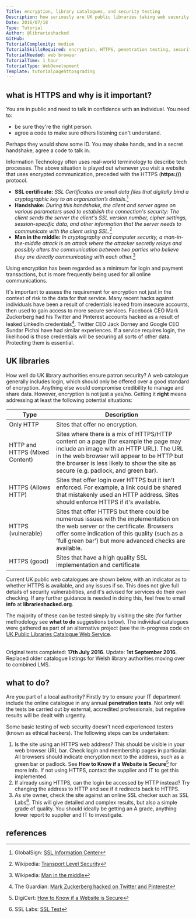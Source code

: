 ```yaml
---
Title: encryption, library catalogues, and security testing
Description: how seriously are UK public libraries taking web security, and how can it be tested?
Date: 2016/07/18
Type: Tutorial
Author: @librarieshacked
GitHub: 
TutorialComplexity: medium
TutorialSkillsRequired: encryption, HTTPS, penetration testing, security
TutorialNeeded: web browser
TutorialTime: 1 hour
TutorialType: WebDevelopment
Template: tutorialpagehttpsgrading
---
```


## what is HTTPS and why is it important?

You are in public and need to talk in confidence with an individual.  You need to:

- be sure they're the right person.
- agree a code to make sure others listening can't understand.

Perhaps they would show some ID.  You may shake hands, and in a secret handshake, agree a code to talk in.

Information Technology often uses real-world terminology to describe tech processes.  The above situation is played out whenever you visit a website that uses encrypted communication, preceded with the HTTPS (**https://**) protocol.

- **SSL certificate:** *SSL Certificates are small data files that digitally bind a cryptographic key to an organization’s details.*[^1]
- **Handshake:** *During this handshake, the client and server agree on various parameters used to establish the connection's security: The client sends the server the client's SSL version number, cipher settings, session-specific data, and other information that the server needs to communicate with the client using SSL.*[^2]
- **Man in the middle:** *In cryptography and computer security, a man-in-the-middle attack is an attack where the attacker secretly relays and possibly alters the communication between two parties who believe they are directly communicating with each other.*[^3]

Using encryption has been regarded as a minimum for login and payment transactions, but is more frequently being used for all online communications. 

It's important to assess the requirement for encryption not just in the context of risk to the data for that service.  Many recent hacks against individuals have been a result of credentials leaked from insecure accounts, then used to gain access to more secure services.  Facebook CEO Mark Zuckerberg had his Twitter and Pinterest accounts hacked as a result of leaked LinkedIn credentials[^4].  Twitter CEO Jack Dorney and Google CEO Sundar Pichai have had similar experiences.  If a service requires login, the likelihood is those credentials will be securing all sorts of other data.  Protecting them is essential.

## UK libraries

How well do UK library authorities ensure patron security?  A web catalogue generally includes login, which should only be offered over a good standard of encryption.  Anything else would compromise credibility to manage and share data.
However, encryption is not just a yes/no.  Getting it **right** means addressing at least the following potential situations:

| Type | Description |
| ---- | ----------- |
| Only HTTP | Sites that offer no encryption. |
| HTTP and HTTPS (Mixed Content) | Sites where there is a mix of HTTPS/HTTP content on a page (for example the page may include an image with an HTTP URL).  The URL in the web browser will appear to be HTTP but the browser is less likely to show the site as secure (e.g. padlock, and green bar). |
| HTTPS (Allows HTTP) | Sites that offer login over HTTPS but it isn't enforced.  For example, a link could be shared that mistakenly used an HTTP address.  Sites should enforce HTTPS if it's available. |
| HTTPS (vulnerable) | Sites that offer HTTPS but there could be numerous issues with the implementation on the web server or the certificate.  Browsers offer some indication of this quality (such as a 'full green bar') but more advanced checks are available. |
| HTTPS (good) | Sites that have a high quality SSL implementation and certificate |

Current UK public web catalogues are shown below, with an indicator as to whether HTTPS is available, and any issues if so.  This does not give full details of security vulnerabilities, and it's advised for services do their own checking.  If any further guidance is needed in doing this, feel free to email **info** at **librarieshacked.org**.

The majority of these can be tested simply by visiting the site (for further methodology see **what to do** suggestions below).  The individual catalogues were gathered as part of an alternative project (see the in-progress code on [UK Public Libraries Catalogue Web Service](https://github.com/LibrariesHacked/catalogue-nodews).   

<div class="table-responsive">
    <table id="tblCatalogues"></table>
</div>

Original tests completed: **17th July 2016**.
Update: **1st September 2016**.  Replaced older catalogue listings for Welsh library authorities moving over to combined LMS.

## what to do?

Are you part of a local authority?  Firstly try to ensure your IT department include the online catalogue in any annual **penetration tests**.  Not only will the tests be carried out by external, accredited professionals, but negative results will be dealt with urgently.

Some basic testing of web security doesn't need experienced testers (known as ethical hackers).  The following steps can be undertaken:

1. Is the site using an HTTPS web address?  This should be visible in your web browser URL bar.  Check login and membership pages in particular.  All browsers should indicate encryption next to the address, such as a green bar or padlock.  See **How to Know if a Website is Secure**[^5] for more info.  If not using HTTPS, contact the supplier and IT to get this implemented.
2. If already using HTTPS, can the login be accessed by HTTP instead? Try changing the address to HTTP and see if it redirects back to HTTPS.
3. As site owner, check the site against an online SSL checker such as SSL Labs[^6].  This will give detailed and complex results, but also a simple grade of quality.  You should ideally be getting an A grade, anything lower report to supplier and IT to investigate.

## references

[^1]: GlobalSign: [SSL Information Center](https://www.globalsign.com/en/ssl-information-center/what-is-an-ssl-certificate/)
[^2]: Wikipedia: [Transport Level Security](https://en.wikipedia.org/wiki/Transport_Layer_Security)
[^3]: Wikipedia: [Man in the middle](https://en.wikipedia.org/wiki/Man-in-the-middle_attack)
[^4]: The Guardian: [Mark Zuckerberg hacked on Twitter and Pinterest](https://www.theguardian.com/technology/2016/jun/06/mark-zuckerberg-hacked-on-twitter-and-pinterest)
[^5]: DigiCert: [How to Know if a Website is Secure](https://blog.digicert.com/buy-site-know-website-secure/)
[^6]: SSL Labs: [SSL Test](https://www.ssllabs.com/ssltest/)

